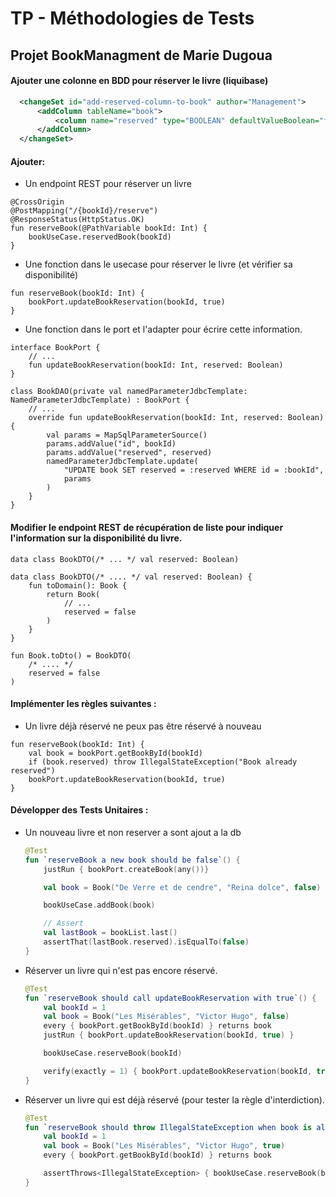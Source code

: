 # TP - Méthodologies de Tests

## Projet BookManagment de Marie Dugoua

#### Ajouter une colonne en BDD pour réserver le livre (liquibase)

````XML
  <changeSet id="add-reserved-column-to-book" author="Management">
      <addColumn tableName="book">
          <column name="reserved" type="BOOLEAN" defaultValueBoolean="false"/>
      </addColumn>
  </changeSet>
````

#### Ajouter:
- Un endpoint REST pour réserver un livre
````KT
@CrossOrigin
@PostMapping("/{bookId}/reserve")
@ResponseStatus(HttpStatus.OK)
fun reserveBook(@PathVariable bookId: Int) {
    bookUseCase.reservedBook(bookId)
}

````

- Une fonction dans le usecase pour réserver le livre (et vérifier sa disponibilité)
````KT
fun reserveBook(bookId: Int) {
    bookPort.updateBookReservation(bookId, true)
}
````

- Une fonction dans le port et l'adapter pour écrire cette information.
````KT
interface BookPort {
    // ...
    fun updateBookReservation(bookId: Int, reserved: Boolean)
}

class BookDAO(private val namedParameterJdbcTemplate: NamedParameterJdbcTemplate) : BookPort {
    // ...
    override fun updateBookReservation(bookId: Int, reserved: Boolean) {
        val params = MapSqlParameterSource()
        params.addValue("id", bookId)
        params.addValue("reserved", reserved)
        namedParameterJdbcTemplate.update(
            "UPDATE book SET reserved = :reserved WHERE id = :bookId",
            params
        )
    }
}
````

#### Modifier le endpoint REST de récupération de liste pour indiquer l'information sur la disponibilité du livre.
````KT
data class BookDTO(/* ... */ val reserved: Boolean)

data class BookDTO(/* .... */ val reserved: Boolean) {
    fun toDomain(): Book {
        return Book(
            // ...
            reserved = false
        )
    }
}

fun Book.toDto() = BookDTO(
    /* .... */
    reserved = false
)
````

#### Implémenter les règles suivantes :
- Un livre déjà réservé ne peux pas être réservé à nouveau
````KT
fun reserveBook(bookId: Int) {
    val book = bookPort.getBookById(bookId)
    if (book.reserved) throw IllegalStateException("Book already reserved")
    bookPort.updateBookReservation(bookId, true)
}
````

#### Développer des Tests Unitaires :

  - Un nouveau livre et non reserver a sont ajout a la db
    ````kt
    @Test
    fun `reserveBook a new book should be false`() {
        justRun { bookPort.createBook(any())}

        val book = Book("De Verre et de cendre", "Reina dolce", false)

        bookUseCase.addBook(book)

        // Assert
        val lastBook = bookList.last()
        assertThat(lastBook.reserved).isEqualTo(false)
    }
    ````

  - Réserver un livre qui n'est pas encore réservé.
    ````kt
    @Test
    fun `reserveBook should call updateBookReservation with true`() {
        val bookId = 1
        val book = Book("Les Misérables", "Victor Hugo", false)
        every { bookPort.getBookById(bookId) } returns book
        justRun { bookPort.updateBookReservation(bookId, true) }
    
        bookUseCase.reserveBook(bookId)
    
        verify(exactly = 1) { bookPort.updateBookReservation(bookId, true) }
    }
    ````
  - Réserver un livre qui est déjà réservé (pour tester la règle d'interdiction).
    ````kt
    @Test
    fun `reserveBook should throw IllegalStateException when book is already reserved`() {
        val bookId = 1
        val book = Book("Les Misérables", "Victor Hugo", true)
        every { bookPort.getBookById(bookId) } returns book

        assertThrows<IllegalStateException> { bookUseCase.reserveBook(bookId) }
    }
    ````
